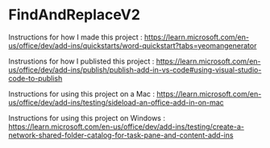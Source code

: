 # FindAndReplaceV2

Instructions for how I made this project : 
https://learn.microsoft.com/en-us/office/dev/add-ins/quickstarts/word-quickstart?tabs=yeomangenerator

Instrustions for how I publisted this project : 
https://learn.microsoft.com/en-us/office/dev/add-ins/publish/publish-add-in-vs-code#using-visual-studio-code-to-publish

Instructions for using this project on a Mac  :
https://learn.microsoft.com/en-us/office/dev/add-ins/testing/sideload-an-office-add-in-on-mac

Instructions for using this project on Windows : 
https://learn.microsoft.com/en-us/office/dev/add-ins/testing/create-a-network-shared-folder-catalog-for-task-pane-and-content-add-ins
